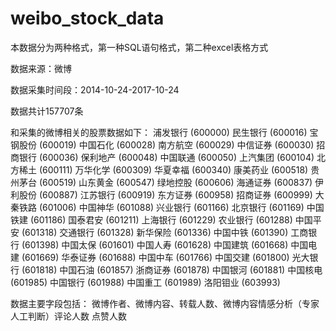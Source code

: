 # weibo_stock_data
本数据分为两种格式，第一种SQL语句格式，第二种excel表格方式

数据来源：微博

数据采集时间段：2014-10-24-2017-10-24

数据共计157707条

和采集的微博相关的股票数据如下：
浦发银行 (600000)	民生银行 (600016)	宝钢股份 (600019)
中国石化 (600028)	南方航空 (600029)	中信证券 (600030)
招商银行 (600036)	保利地产 (600048)	中国联通 (600050)
上汽集团 (600104)	北方稀土 (600111)	万华化学 (600309)
华夏幸福 (600340)	康美药业 (600518)	贵州茅台 (600519)
山东黄金 (600547)	绿地控股 (600606)	海通证券 (600837)
伊利股份 (600887)	江苏银行 (600919)	东方证券 (600958)
招商证券 (600999)	大秦铁路 (601006)	中国神华 (601088)
兴业银行 (601166)	北京银行 (601169)	中国铁建 (601186)
国泰君安 (601211)	上海银行 (601229)	农业银行 (601288)
中国平安 (601318)	交通银行 (601328)	新华保险 (601336)
中国中铁 (601390)	工商银行 (601398)	中国太保 (601601)
中国人寿 (601628)	中国建筑 (601668)	中国电建 (601669)
华泰证券 (601688)	中国中车 (601766)	中国交建 (601800)
光大银行 (601818)	中国石油 (601857)	浙商证券 (601878)
中国银河 (601881)	中国核电 (601985)	中国银行 (601988)
中国重工 (601989)	洛阳钼业 (603993)	

数据主要字段包括：
微博作者、微博内容、转载人数、微博内容情感分析（专家人工判断）评论人数 点赞人数
